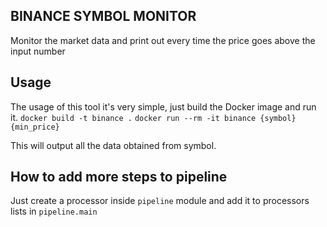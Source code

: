 ## BINANCE SYMBOL MONITOR
Monitor the market data and print out every time the price goes above the input number

## Usage
The usage of this tool it's very simple, just build the Docker image and run it.
`docker build -t binance .`
`docker run --rm -it binance {symbol} {min_price}`

This will output all the data obtained from symbol.


## How to add more steps to pipeline
Just create a processor inside `pipeline` module and add it to processors lists in `pipeline.main`
